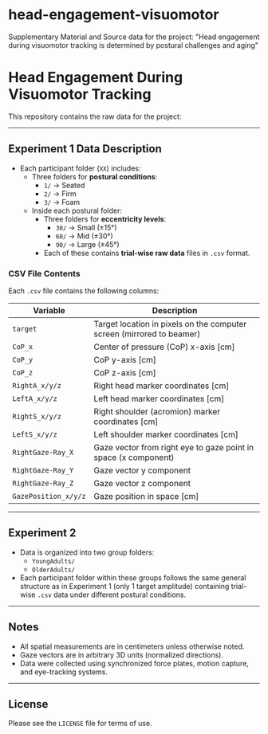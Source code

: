 # head-engagement-visuomotor
Supplementary Material and Source data for the project: "Head engagement during visuomotor tracking is determined by postural challenges and aging"

# Head Engagement During Visuomotor Tracking

This repository contains the raw data for the project:


---

## Experiment 1 Data Description

- Each participant folder (`XX`) includes:
  - Three folders for **postural conditions**:
    - `1/` → Seated
    - `2/` → Firm
    - `3/` → Foam
  - Inside each postural folder:
    - Three folders for **eccentricity levels**:
      - `30/` → Small (±15°)
      - `60/` → Mid (±30°)
      - `90/` → Large (±45°)
    - Each of these contains **trial-wise raw data** files in `.csv` format.

### CSV File Contents

Each `.csv` file contains the following columns:

| Variable            | Description                                                        |
|---------------------|--------------------------------------------------------------------|
| `target`            | Target location in pixels on the computer screen (mirrored to beamer) |
| `CoP_x`             | Center of pressure (CoP) x-axis [cm]                               |
| `CoP_y`             | CoP y-axis [cm]                                                    |
| `CoP_z`             | CoP z-axis [cm]                                                    |
| `RightA_x/y/z`      | Right head marker coordinates [cm]                                 |
| `LeftA_x/y/z`       | Left head marker coordinates [cm]                                  |
| `RightS_x/y/z`      | Right shoulder (acromion) marker coordinates [cm]                  |
| `LeftS_x/y/z`       | Left shoulder marker coordinates [cm]                              |
| `RightGaze-Ray_X`   | Gaze vector from right eye to gaze point in space (x component)    |
| `RightGaze-Ray_Y`   | Gaze vector y component                                             |
| `RightGaze-Ray_Z`   | Gaze vector z component                                             |
| `GazePosition_x/y/z`| Gaze position in space [cm]                                        |

---

## Experiment 2

- Data is organized into two group folders:
  - `YoungAdults/`
  - `OlderAdults/`
- Each participant folder within these groups follows the same general structure as in Experiment 1 (only 1 target amplitude) containing trial-wise `.csv` data under different postural conditions.

---

## Notes

- All spatial measurements are in centimeters unless otherwise noted.
- Gaze vectors are in arbitrary 3D units (normalized directions).
- Data were collected using synchronized force plates, motion capture, and eye-tracking systems.

---

## License

Please see the `LICENSE` file for terms of use.

